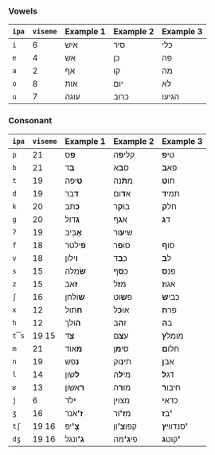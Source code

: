 ### Vowels

| `ipa` | `viseme` | Example 1               | Example 2                | Example 3                 |
|-------|----------|-------------------------|--------------------------|---------------------------|
| `i`   | 6        | איש                     | סיר                      | כלי                       |
| `e`   | 4        | אש                      | כן                       | פה                        |
| `a`   | 2        | אף                      | קו                       | מה                        |
| `o`   | 8        | אות                     | יום                      | לא                        |
| `u`   | 7        | עוגה                    | כרוב                     | הגיעו                     |

### Consonant

| `ipa` | `viseme` | Example 1               | Example 2                | Example 3                 |
|-------|----------|-------------------------|--------------------------|---------------------------|
| `p`   | 21       | **פ**ס                  | קלי**פ**ה                | טי**פ**                   |
| `b`   | 21       | **ב**ד                  | ס**ב**א                  | פא**ב**                   |
| `t`   | 19       | **ט**יפה                | מ**ת**נה                 | חו**ט**                   |
| `d`   | 19       | **ד**בר                 | א**ד**ום                 | תמי**ד**                  |
| `k`   | 20       | **כ**תב                 | בו**ק**ר                 | חל**ק**                   |
| `g`   | 20       | **ג**דול                | א**ג**ף                  | ד**ג**                    |
| `ʔ`   | 19       | **אָ**בִיב              | שי**ע**ור                |                           |
| `f`   | 18       | **פ**ילטר               | סו**פ**ר                 | סו**ף**                   |
| `v`   | 18       | **ו**ילון               | כ**ב**ד                  | ל**ב**                    |
| `s`   | 15       | **שׂ**מלה               | כ**ס**ף                  | פנ**ס**                   |
| `z`   | 15       | **ז**אב                 | מ**ז**ל                  | אגו**ז**                  |
| `ʃ`   | 16       | **ש**ולחן               | פ**ש**וט                 | כבי**ש**                  |
| `x`   | 12       | **ח**תול                | או**כ**ל                 | פר**ח**                   |
| `h`   | 12       | **ה**ולך                | ז**ה**ב                  | ב**הּ**                   |
| `t͡s` | 19 15    | **צ**ד                  | ע**צ**ם                  | מומל**ץ**                 |
| `m`   | 21       | **מ**אוד                | סי**מ**ן                 | חלו**ם**                  |
| `n`   | 19       | **נ**פש                 | תי**נ**וק                | אב**ן**                   |
| `l`   | 14       | **ל**שון                | מי**ל**ה                 | דג**ל**                   |
| `ʁ`   | 13       | **ר**אשון               | מו**ר**ה                 | חיבו**ר**                 |
| `j`   | 6        | **י**לד                 | מצו**י**ן                | כדא**י**                  |
| `ʒ`   | 16       | <strong>ז'</strong>אנר  | מ<strong>ִז'</strong>וֹר | ב<strong>ז'</strong>      |
| `tʃ`  | 19 16    | <strong>צָ'</strong>יפּ | קפו<strong>צ'</strong>ון | סנדווי<strong>ץ'</strong> |
| `dʒ`  | 19 16    | <strong>ג'</strong>ונגל | פי<strong>ג'</strong>מה  | קוט<strong>ג'</strong>    |